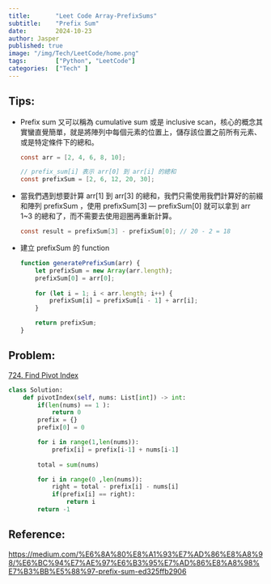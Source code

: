 ```yaml
---
title:       "Leet Code Array-PrefixSums"
subtitle:    "Prefix Sum"
date:        2024-10-23
author: Jasper
published: true
image: "/img/Tech/LeetCode/home.png"
tags:        ["Python", "LeetCode"]
categories:  ["Tech" ]
---
```


## Tips:

* Prefix sum 又可以稱為 cumulative sum 或是 inclusive scan，核心的概念其實蠻直覺簡單，就是將陣列中每個元素的位置上，儲存該位置之前所有元素、或是特定條件下的總和。

    ```csharp
    const arr = [2, 4, 6, 8, 10];

    // prefix_sum[i] 表示 arr[0] 到 arr[i] 的總和
    const prefixSum = [2, 6, 12, 20, 30]; 
    ```

* 當我們遇到想要計算 arr[1] 到 arr[3] 的總和，我們只需使用我們計算好的前綴和陣列 prefixSum ，使用 prefixSum[3] — prefixSum[0] 就可以拿到 arr 1~3 的總和了，而不需要去使用迴圈再重新計算。

    ```csharp
    const result = prefixSum[3] - prefixSum[0]; // 20 - 2 = 18
    ```

* 建立 prefixSum 的 function
    ```javascript
    function generatePrefixSum(arr) {
        let prefixSum = new Array(arr.length);
        prefixSum[0] = arr[0];
        
        for (let i = 1; i < arr.length; i++) {
            prefixSum[i] = prefixSum[i - 1] + arr[i];
        }

        return prefixSum;
    }
    ```


## Problem:
[724. Find Pivot Index](https://leetcode.com/problems/find-pivot-index/description/)

```python
class Solution:
    def pivotIndex(self, nums: List[int]) -> int:
        if(len(nums) == 1 ):
            return 0        
        prefix = {}
        prefix[0] = 0

        for i in range(1,len(nums)):
            prefix[i] = prefix[i-1] + nums[i-1]
        
        total = sum(nums)

        for i in range(0 ,len(nums)):
            right = total - prefix[i] - nums[i]
            if(prefix[i] == right):
                return i        
        return -1

```


## Reference: 


https://medium.com/%E6%8A%80%E8%A1%93%E7%AD%86%E8%A8%98/%E6%BC%94%E7%AE%97%E6%B3%95%E7%AD%86%E8%A8%98%E7%B3%BB%E5%88%97-prefix-sum-ed325ffb2906
